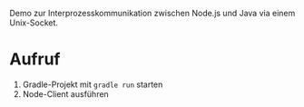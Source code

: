 Demo zur Interprozesskommunikation zwischen Node.js und Java via einem Unix-Socket.

Aufruf
====== 

1. Gradle-Projekt mit `gradle run` starten
2. Node-Client ausführen